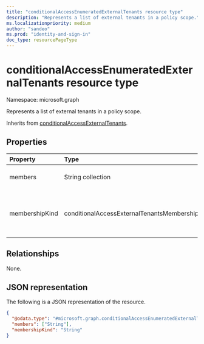 ```yaml
---
title: "conditionalAccessEnumeratedExternalTenants resource type"
description: "Represents a list of external tenants in a policy scope."
ms.localizationpriority: medium
author: "sandeo"
ms.prod: "identity-and-sign-in"
doc_type: resourcePageType
---
```


# conditionalAccessEnumeratedExternalTenants resource type

Namespace: microsoft.graph

Represents a list of external tenants in a policy scope.

Inherits from [conditionalAccessExternalTenants](conditionalaccessexternaltenants.md).

## Properties

| Property     | Type        | Description |
|:-------------|:------------|:------------|
| members | String collection | Represents a collection of tenant ids in the scope of Conditional Access for guests and external users policy targeting. |
| membershipKind |conditionalAccessExternalTenantsMembershipKind | The membership kind. Possible values are: `all`, `enumerated`, `unknownFutureValue`. The `enumerated` member references an [conditionalAccessEnumeratedExternalTenants](conditionalaccessenumeratedexternaltenants.md) object. Inherited from [conditionalAccessExternalTenants](conditionalaccessexternaltenants.md). |

## Relationships

None.

## JSON representation

The following is a JSON representation of the resource.

<!-- {
  "blockType": "resource",
  "optionalProperties": [
    "members"
  ],
  "@odata.type": "microsoft.graph.conditionalAccessEnumeratedExternalTenants",
  "baseType": "microsoft.graph.conditionalAccessExternalTenants"
}-->

```json
{
  "@odata.type": "#microsoft.graph.conditionalAccessEnumeratedExternalTenants",
  "members": ["String"],
  "membershipKind": "String"
}
```
